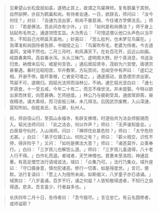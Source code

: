 
> 见秦望山长松盘屈如盖，遂栖止其上，故谓之鸟窠禅师。复有鹊巢于其侧，自然驯狎，亦目为鹊巢和尚。有侍者会通，一日，欲辞去，师问曰：​「汝今何往？​」对曰：​「会通为法出家，和尚不垂慈诲，今往诸方学佛法去。​」师曰：​「若是佛法，吾此间亦有少许。​」曰：​「如何是和尚佛法？​」师于身上拈起布毛吹之，通遂领悟玄旨。大沩秀云：​「可惜这僧认他口头声色以当平生，不知自己光明盖天盖地。​」妙喜曰：​「恁么批判，也未梦见鸟窠在。​」泐潭准和尚因侍者告辞，书偈授之云：​「鸟窠吹布毛，老婆为侍者。今古道虽同，宝峰不然也。二月三月时，和风满天下。在处百花开，远近山如画。岐路春禽鸣，高岩春水泻。头头三昧门，虚明周大野。好个真消息，书送汝归舍。衲僧末后句，嘘是何言欤。​」通后居招贤寺，茂龄为六宫使，唐德宗甚眷遇。春时见昭阳宫，华卉敷荣，方玩赏间，忽闻空中有声曰：​「虚幻之相，开谢不停。能坏善根，仁者安可嗜之。​」通遂感动，哀恳德宗求出家。笃留不可，遂赐归。因韬光法师而诣林公，不纳。通乞韬光坚白曰：​「通七岁蔬食，十一受五戒，今年二十有二，而志不缘世法，并未尝娶。今特以欲出家而休官，向愿甚确，乞师拯度。​」林公乃与披剃受具。通居常卵斋，昼夜精进。诵大乘经，而习安般三昧，未几得法。后因武宗废教，入山深通，莫知所如。俗姓吴氏，名元卿，杭州人。

> 初，师自径山归，至孤山永福寺，有辟支佛塔，时道俗共为法会师振锡而入。韬光法师问曰：​「此之法会，何以作声？​」师曰：​「无声谁知是会。​」白居易守杭时，入山谒师。问曰：​「禅师住处甚危险？​」师曰：​「太守危险尤甚。​」白曰：​「弟子位镇江山，何险之有？​」师曰：​「薪火相交，识性不停，得非险乎？​」又问：​「如何是佛法大意？​」师曰：​「诸恶莫作，众善奉行。​」白曰：​「三岁孩儿也解恁么道。​」师曰：​「三岁孩儿虽道得，八十老人行不得。​」白作礼而退。者域者，天竺神僧也。晋惠末至洛阳，神通显著。有高足僧竺法行请域说法，域曰：​「众集乃可。​」法行乃集众，域升座曰：​「守口摄身意，慎勿犯诸恶。修行一切善，如是得度世。​」言已，便默。法行复请曰：​「愿上人为授所未闻，如斯偈义，八岁童子亦已谙诵。​」域笑曰：​「八岁虽诵，百岁不行，诵之何益？人皆知敬得道者，不知行之自得道。悲夫。吾言虽少，行者益多也。​」

> 长庆四年二月十日，告侍者曰：​「吾今报尽。​」言讫坐亡。有云名圆修者，或师谥耶？
